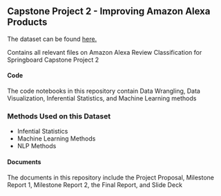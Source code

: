 ## Capstone Project 2 - Improving Amazon Alexa Products

The dataset can be found [here.](https://www.kaggle.com/sid321axn/amazon-alexa-reviews)

Contains all relevant files on Amazon Alexa Review Classification for Springboard Capstone Project 2

#### Code 
The code notebooks in this repository contain Data Wrangling, Data Visualization, Inferential Statistics, and Machine Learning methods

### Methods Used on this Dataset
- Infential Statistics
- Machine Learning Methods 
- NLP Methods

#### Documents 
The documents in this repository include the Project Proposal, Milestone Report 1, Milestone Report 2, the Final Report, and Slide Deck
